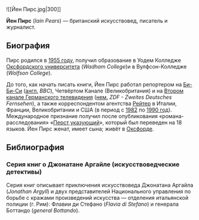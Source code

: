 ![[Йен Пирс.jpg|300]]

**Йен Пирс** (*Iain Pears*) — британский искусствовед, писатель и журналист.

## Биография

Пирс родился в [1955 году](https://ru.wikipedia.org/wiki/1955_год), получил образование в Уодем Колледже [Оксфордского университета](https://ru.wikipedia.org/wiki/Оксфордский_университет) (*Wadham College*)и в Вулфсон-Колледже (*Wolfson College*).

До того, как начать писать книги, Йен Пирс работал репортером на [Би-Би-Си](https://ru.wikipedia.org/wiki/Би-Би-Си) ([англ.](https://ru.wikipedia.org/wiki/Английский_язык) *BBC*), Четвёртом Канале (Великобритания) и на [Втором канале Германского телевидения](https://ru.wikipedia.org/wiki/ZDF) ([нем.](https://ru.wikipedia.org/wiki/Немецкий_язык) *ZDF - Zweites Deutsches Fernsehen*), а также корреспондентом агентства [Рейтер](https://ru.wikipedia.org/wiki/Рейтер) в Италии, Франции, Великобритании и США (в период с [1982](https://ru.wikipedia.org/wiki/1982) по [1990 год](https://ru.wikipedia.org/wiki/1990_год)). Международное признание получил после опубликования «романа-расследования» «[Перст указующий](https://ru.wikipedia.org/wiki/Перст_указующий_(роман))», который был переведен на 18 языков. Йен Пирс женат, имеет сына; живёт в [Оксфорде](https://ru.wikipedia.org/wiki/Оксфорд).

## Библиография

### Серия книг о Джонатане Аргайле (искусствоведческие детективы)

Серия книг описывает приключения искусствоведа Джонатана Аргайла (*Jonathan Argyll*) и двух представителей Национального управления по борьбе с кражами  произведений искусства — отделения итальянской полиции (г. Рим): Флавии  ди Стефано (*Flavia di Stefano*) и генерала Боттандо (*general Bottando*).